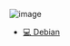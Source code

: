 


![image](https://cdn.discordapp.com/attachments/783131504229613639/793139200890765312/Mr.NOODLE.gif)
- [💻 Debian](#-os-)
